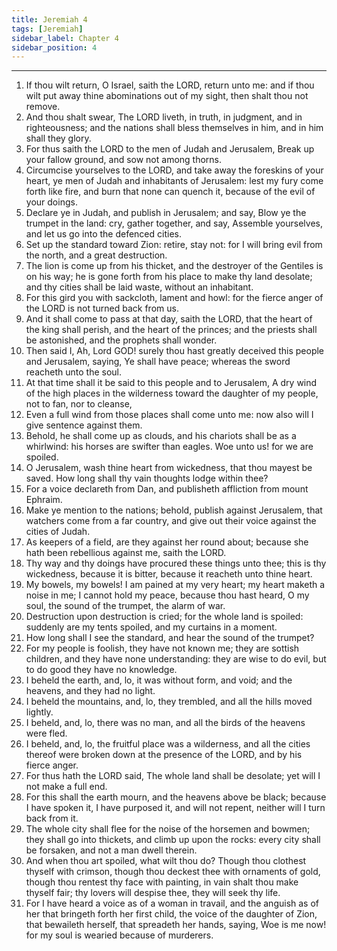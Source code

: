 ```yaml
---
title: Jeremiah 4
tags: [Jeremiah]
sidebar_label: Chapter 4
sidebar_position: 4
---
```


---
1. If thou wilt return, O Israel, saith the LORD, return unto me: and if thou wilt put away thine abominations out of my sight, then shalt thou not remove.
2. And thou shalt swear, The LORD liveth, in truth, in judgment, and in righteousness; and the nations shall bless themselves in him, and in him shall they glory.
3. For thus saith the LORD to the men of Judah and Jerusalem, Break up your fallow ground, and sow not among thorns.
4. Circumcise yourselves to the LORD, and take away the foreskins of your heart, ye men of Judah and inhabitants of Jerusalem: lest my fury come forth like fire, and burn that none can quench it, because of the evil of your doings.
5. Declare ye in Judah, and publish in Jerusalem; and say, Blow ye the trumpet in the land: cry, gather together, and say, Assemble yourselves, and let us go into the defenced cities.
6. Set up the standard toward Zion: retire, stay not: for I will bring evil from the north, and a great destruction.
7. The lion is come up from his thicket, and the destroyer of the Gentiles is on his way; he is gone forth from his place to make thy land desolate; and thy cities shall be laid waste, without an inhabitant.
8. For this gird you with sackcloth, lament and howl: for the fierce anger of the LORD is not turned back from us.
9. And it shall come to pass at that day, saith the LORD, that the heart of the king shall perish, and the heart of the princes; and the priests shall be astonished, and the prophets shall wonder.
10. Then said I, Ah, Lord GOD! surely thou hast greatly deceived this people and Jerusalem, saying, Ye shall have peace; whereas the sword reacheth unto the soul.
11. At that time shall it be said to this people and to Jerusalem, A dry wind of the high places in the wilderness toward the daughter of my people, not to fan, nor to cleanse,
12. Even a full wind from those places shall come unto me: now also will I give sentence against them.
13. Behold, he shall come up as clouds, and his chariots shall be as a whirlwind: his horses are swifter than eagles. Woe unto us! for we are spoiled.
14. O Jerusalem, wash thine heart from wickedness, that thou mayest be saved. How long shall thy vain thoughts lodge within thee?
15. For a voice declareth from Dan, and publisheth affliction from mount Ephraim.
16. Make ye mention to the nations; behold, publish against Jerusalem, that watchers come from a far country, and give out their voice against the cities of Judah.
17. As keepers of a field, are they against her round about; because she hath been rebellious against me, saith the LORD.
18. Thy way and thy doings have procured these things unto thee; this is thy wickedness, because it is bitter, because it reacheth unto thine heart.
19. My bowels, my bowels! I am pained at my very heart; my heart maketh a noise in me; I cannot hold my peace, because thou hast heard, O my soul, the sound of the trumpet, the alarm of war.
20. Destruction upon destruction is cried; for the whole land is spoiled: suddenly are my tents spoiled, and my curtains in a moment.
21. How long shall I see the standard, and hear the sound of the trumpet?
22. For my people is foolish, they have not known me; they are sottish children, and they have none understanding: they are wise to do evil, but to do good they have no knowledge.
23. I beheld the earth, and, lo, it was without form, and void; and the heavens, and they had no light.
24. I beheld the mountains, and, lo, they trembled, and all the hills moved lightly.
25. I beheld, and, lo, there was no man, and all the birds of the heavens were fled.
26. I beheld, and, lo, the fruitful place was a wilderness, and all the cities thereof were broken down at the presence of the LORD, and by his fierce anger.
27. For thus hath the LORD said, The whole land shall be desolate; yet will I not make a full end.
28. For this shall the earth mourn, and the heavens above be black; because I have spoken it, I have purposed it, and will not repent, neither will I turn back from it.
29. The whole city shall flee for the noise of the horsemen and bowmen; they shall go into thickets, and climb up upon the rocks: every city shall be forsaken, and not a man dwell therein.
30. And when thou art spoiled, what wilt thou do? Though thou clothest thyself with crimson, though thou deckest thee with ornaments of gold, though thou rentest thy face with painting, in vain shalt thou make thyself fair; thy lovers will despise thee, they will seek thy life.
31. For I have heard a voice as of a woman in travail, and the anguish as of her that bringeth forth her first child, the voice of the daughter of Zion, that bewaileth herself, that spreadeth her hands, saying, Woe is me now! for my soul is wearied because of murderers.
